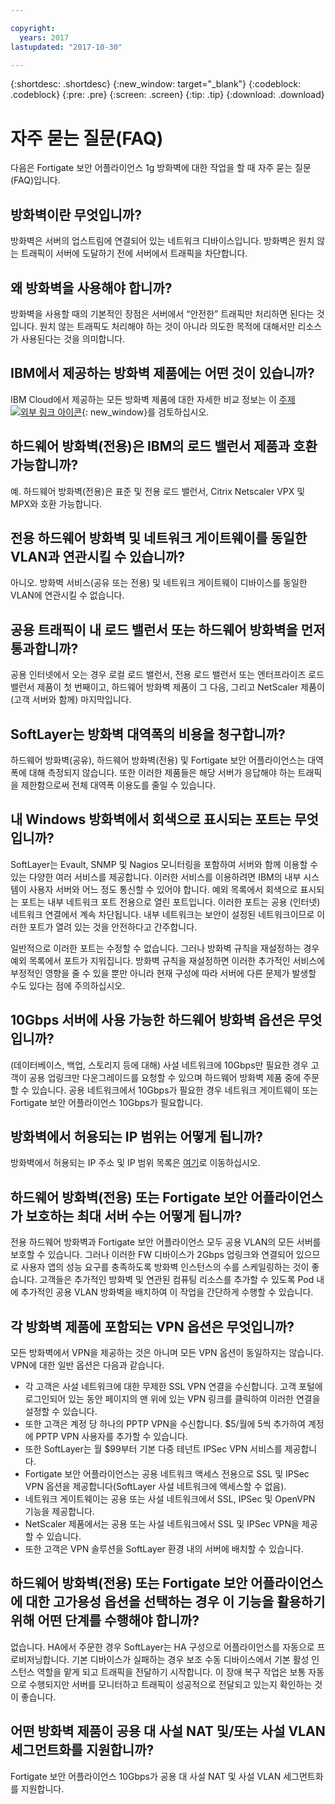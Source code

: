 ```yaml
---

copyright:
  years: 2017
lastupdated: "2017-10-30"

---
```


{:shortdesc: .shortdesc}
{:new_window: target="_blank"}
{:codeblock: .codeblock}
{:pre: .pre}
{:screen: .screen}
{:tip: .tip}
{:download: .download}

# 자주 묻는 질문(FAQ)
다음은 Fortigate 보안 어플라이언스 1g 방화벽에 대한 작업을 할 때 자주 묻는 질문(FAQ)입니다.

## 방화벽이란 무엇입니까?

방화벽은 서버의 업스트림에 연결되어 있는 네트워크 디바이스입니다. 방화벽은 원치 않는 트래픽이 서버에 도달하기 전에 서버에서 트래픽을 차단합니다. 

## 왜 방화벽을 사용해야 합니까?

방화벽을 사용할 때의 기본적인 장점은 서버에서 “안전한” 트래픽만 처리하면 된다는 것입니다. 원치 않는 트래픽도 처리해야 하는 것이 아니라 의도한 목적에 대해서만 리소스가 사용된다는 것을 의미합니다. 

## IBM에서 제공하는 방화벽 제품에는 어떤 것이 있습니까?
IBM Cloud에서 제공하는 모든 방화벽 제품에 대한 자세한 비교 정보는 이 [주제 ![외부 링크 아이콘](../../icons/launch-glyph.svg "외부 링크 아이콘")](https://console.bluemix.net/docs/infrastructure/fortigate-10g/explore-firewalls.html#explore-firewalls){: new_window}를 검토하십시오. 

## 하드웨어 방화벽(전용)은 IBM의 로드 밸런서 제품과 호환 가능합니까?

예. 하드웨어 방화벽(전용)은 표준 및 전용 로드 밸런서, Citrix Netscaler VPX 및 MPX와 호환 가능합니다.

## 전용 하드웨어 방화벽 및 네트워크 게이트웨이를 동일한 VLAN과 연관시킬 수 있습니까?

아니오. 방화벽 서비스(공유 또는 전용) 및 네트워크 게이트웨이 디바이스를 동일한 VLAN에 연관시킬 수 없습니다.  

## 공용 트래픽이 내 로드 밸런서 또는 하드웨어 방화벽을 먼저 통과합니까?

공용 인터넷에서 오는 경우 로컬 로드 밸런서, 전용 로드 밸런서 또는 엔터프라이즈 로드 밸런서 제품이 첫 번째이고, 하드웨어 방화벽 제품이 그 다음, 그리고 NetScaler 제품이 (고객 서버와 함께) 마지막입니다.

## SoftLayer는 방화벽 대역폭의 비용을 청구합니까?

하드웨어 방화벽(공유), 하드웨어 방화벽(전용) 및 Fortigate 보안 어플라이언스는 대역폭에 대해 측정되지 않습니다. 또한 이러한 제품들은 해당 서버가 응답해야 하는 트래픽을 제한함으로써 전체 대역폭 이용도를 줄일 수 있습니다. 

## 내 Windows 방화벽에서 회색으로 표시되는 포트는 무엇입니까?

SoftLayer는 Evault, SNMP 및 Nagios 모니터링을 포함하여 서버와 함께 이용할 수 있는 다양한 여러 서비스를 제공합니다. 이러한 서비스를 이용하려면 IBM의 내부 시스템이 사용자 서버와 어느 정도 통신할 수 있어야 합니다. 예외 목록에서 회색으로 표시되는 포트는 내부 네트워크 포트 전용으로 열린 포트입니다. 이러한 포트는 공용 (인터넷) 네트워크 연결에서 계속 차단됩니다. 내부 네트워크는 보안이 설정된 네트워크이므로 이러한 포트가 열려 있는 것을 안전하다고 간주합니다. 

일반적으로 이러한 포트는 수정할 수 없습니다. 그러나 방화벽 규칙을 재설정하는 경우 예외 목록에서 포트가 지워집니다. 방화벽 규칙을 재설정하면 이러한 추가적인 서비스에 부정적인 영향을 줄 수 있을 뿐만 아니라 현재 구성에 따라 서버에 다른 문제가 발생할 수도 있다는 점에 주의하십시오. 

## 10Gbps 서버에 사용 가능한 하드웨어 방화벽 옵션은 무엇입니까?

(데이터베이스, 백업, 스토리지 등에 대해) 사설 네트워크에 10Gbps만 필요한 경우 고객이 공용 업링크만 다운그레이드를 요청할 수 있으며 하드웨어 방화벽 제품 중에 주문할 수 있습니다. 공용 네트워크에서 10Gbps가 필요한 경우 네트워크 게이트웨이 또는 Fortigate 보안 어플라이언스 10Gbps가 필요합니다.

## 방화벽에서 허용되는 IP 범위는 어떻게 됩니까?

방화벽에서 허용되는 IP 주소 및 IP 범위 목록은 [여기](ips.html)로 이동하십시오. 

## 하드웨어 방화벽(전용) 또는 Fortigate 보안 어플라이언스가 보호하는 최대 서버 수는 어떻게 됩니까?

전용 하드웨어 방화벽과 Fortigate 보안 어플라이언스 모두 공용 VLAN의 모든 서버를 보호할 수 있습니다. 그러나 이러한 FW 디바이스가 2Gbps 업링크와 연결되어 있으므로 사용자 앱의 성능 요구를 충족하도록 방화벽 인스턴스의 수를 스케일링하는 것이 좋습니다. 고객들은 추가적인 방화벽 및 연관된 컴퓨팅 리소스를 추가할 수 있도록 Pod 내에 추가적인 공용 VLAN 방화벽을 배치하여 이 작업을 간단하게 수행할 수 있습니다. 

## 각 방화벽 제품에 포함되는 VPN 옵션은 무엇입니까?

모든 방화벽에서 VPN을 제공하는 것은 아니며 모든 VPN 옵션이 동일하지는 않습니다. VPN에 대한 일반 옵션은 다음과 같습니다. 

* 각 고객은 사설 네트워크에 대한 무제한 SSL VPN 연결을 수신합니다. 고객 포털에 로그인되어 있는 동안 페이지의 맨 위에 있는 VPN 링크를 클릭하여 이러한 연결을 설정할 수 있습니다. 
* 또한 고객은 계정 당 하나의 PPTP VPN을 수신합니다. $5/월에 5씩 추가하여 계정에 PPTP VPN 사용자를 추가할 수 있습니다. 
* 또한 SoftLayer는 월 $99부터 기본 다중 테넌트 IPSec VPN 서비스를 제공합니다. 
* Fortigate 보안 어플라이언스는 공용 네트워크 액세스 전용으로 SSL 및 IPSec VPN 옵션을 제공합니다(SoftLayer 사설 네트워크에 액세스할 수 없음).
* 네트워크 게이트웨이는 공용 또는 사설 네트워크에서 SSL, IPSec 및 OpenVPN 기능을 제공합니다. 
* NetScaler 제품에서는 공용 또는 사설 네트워크에서 SSL 및 IPSec VPN을 제공할 수 있습니다. 
* 또한 고객은 VPN 솔루션을 SoftLayer 환경 내의 서버에 배치할 수 있습니다. 

## 하드웨어 방화벽(전용) 또는 Fortigate 보안 어플라이언스에 대한 고가용성 옵션을 선택하는 경우 이 기능을 활용하기 위해 어떤 단계를 수행해야 합니까?

없습니다. HA에서 주문한 경우 SoftLayer는 HA 구성으로 어플라이언스를 자동으로 프로비저닝합니다. 기본 디바이스가 실패하는 경우 보조 수동 디바이스에서 기본 활성 인스턴스 역할을 맡게 되고 트래픽을 전달하기 시작합니다. 이 장애 복구 작업은 보통 자동으로 수행되지만 서버를 모니터하고 트래픽이 성공적으로 전달되고 있는지 확인하는 것이 좋습니다.

## 어떤 방화벽 제품이 공용 대 사설 NAT 및/또는 사설 VLAN 세그먼트화를 지원합니까? 

Fortigate 보안 어플라이언스 10Gbps가 공용 대 사설 NAT 및 사설 VLAN 세그먼트화를 지원합니다. 
